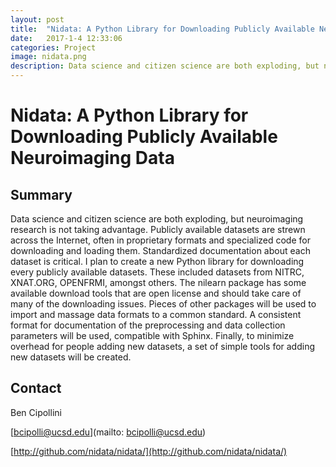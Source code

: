 ```yaml
---
layout: post
title:  "Nidata: A Python Library for Downloading Publicly Available Neuroimaging Data"
date:   2017-1-4 12:33:06
categories: Project
image: nidata.png
description: Data science and citizen science are both exploding, but neuroimaging research is not taking advantage.
---
```

# Nidata: A Python Library for Downloading Publicly Available Neuroimaging Data

## Summary
Data science and citizen science are both exploding, but neuroimaging research is not taking advantage. Publicly available datasets are strewn across the Internet, often in proprietary formats and specialized code for downloading and loading them. Standardized documentation about each dataset is critical.
I plan to create a new Python library for downloading every publicly available datasets. These included datasets from NITRC, XNAT.ORG, OPENFRMI, amongst others.
The nilearn package has some available download tools that are open license and should take care of many of the downloading issues. Pieces of other packages will be used to import and massage data formats to a common standard. A consistent format for documentation of the preprocessing and data collection parameters will be used, compatible with Sphinx.
Finally, to minimize overhead for people adding new datasets, a set of simple tools for adding new datasets will be created.

## Contact
Ben Cipollini

[bcipolli@ucsd.edu](mailto: bcipolli@ucsd.edu)

[http://github.com/nidata/nidata/](http://github.com/nidata/nidata/)
